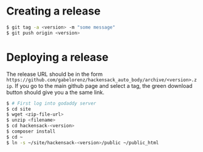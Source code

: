 # Creating a release

```bash
$ git tag -a <version> -m "some message"
$ git push origin <version>
```

# Deploying a release

The release URL should be in the form
`https://github.com/gabelorenz/hackensack_auto_body/archive/<version>.zip`.
If you go to the main github page and select a tag, the green download button
should give you a the same link.

```bash
$ # First log into godaddy server
$ cd site
$ wget <zip-file-url>
$ unzip <filename>
$ cd hackensack-<version>
$ composer install
$ cd ~
$ ln -s ~/site/hackensack-<version>/public ~/public_html
```


